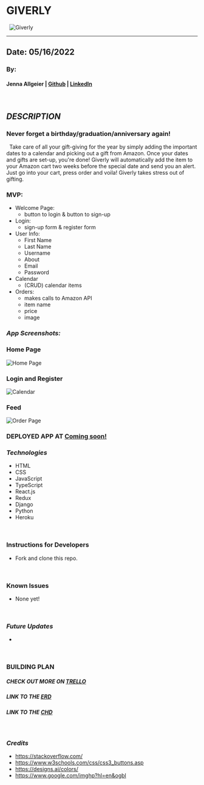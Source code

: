 # GIVERLY

&nbsp;
![Giverly](https://www.canva.com/design/DAE_1LJaBnw/aBoVGTcjbbWrqmyAsDoJ1Q/edit?utm_content=DAE_1LJaBnw&utm_campaign=designshare&utm_medium=link2&utm_source=sharebutton?width=500.png)
&nbsp;

***
## Date: 05/16/2022

### By: 

#### Jenna Allgeier | [Github](https://github.com/jenna-allgeier) | [LinkedIn](https://www.linkedin.com/in/jenna-allgeier/)

&nbsp;
## ***DESCRIPTION***
### Never forget a birthday/graduation/anniversary again!
&nbsp;
Take care of all your gift-giving for the year by simply adding the important dates to a calendar and picking out a gift from Amazon. Once your dates and gifts are set-up, you're done! Giverly will automatically add the item to your Amazon cart two weeks before the special date and send you an alert. Just go into your cart, press order and voila! Giverly takes stress out of gifting.

### MVP:

* Welcome Page:
  * button to login & button to sign-up
* Login:
  * sign-up form & register form
* User Info:
  * First Name
  * Last Name
  * Username
  * About
  * Email
  * Password
* Calendar
  * (CRUD) calendar items
* Orders:
  * makes calls to Amazon API
  * item name
  * price
  * image
&nbsp;

### ***App Screenshots:***

### ****Home Page****
![Home Page]()

### ****Login and Register****
![Calendar]()

### ****Feed**** 

![Order Page]()


### **DEPLOYED APP AT [Coming soon!]()**

### ***Technologies***

* HTML
* CSS
* JavaScript
* TypeScript
* React.js
* Redux
* Django
* Python
* Heroku

&nbsp;
### **Instructions for Developers**
* Fork and clone this repo.

&nbsp;
### **Known Issues**
* None yet!

&nbsp;
### ***Future Updates***
* 

&nbsp;

### **BUILDING PLAN**

##### **CHECK OUT MORE ON [TRELLO]()**

##### **LINK TO THE [ERD]()**

##### **LINK TO THE [CHD]()**

&nbsp;

### ***Credits***

- https://stackoverflow.com/
- https://www.w3schools.com/css/css3_buttons.asp
- https://designs.ai/colors/
- https://www.google.com/imghp?hl=en&ogbl
